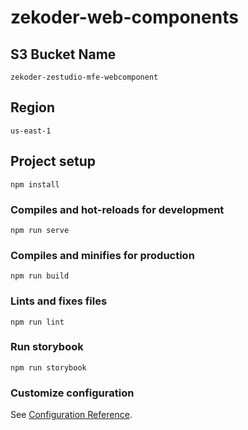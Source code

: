 # zekoder-web-components

## S3 Bucket Name
```
zekoder-zestudio-mfe-webcomponent
```
## Region
```
us-east-1
```

## Project setup
```
npm install
```

### Compiles and hot-reloads for development
```
npm run serve
```

### Compiles and minifies for production
```
npm run build
```

### Lints and fixes files
```
npm run lint
```

### Run storybook
```
npm run storybook
```

### Customize configuration
See [Configuration Reference](https://cli.vuejs.org/config/).
